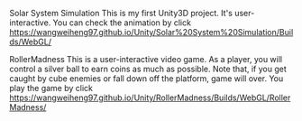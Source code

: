 Solar System Simulation 
This is my first Unity3D project. It's user-interactive. You can check the animation by click https://wangweiheng97.github.io/Unity/Solar%20System%20Simulation/Builds/WebGL/

RollerMadness
This is a user-interactive video game. As a player, you will control a silver ball to earn coins as much as possible. Note that, if you get caught by cube enemies or fall down off the platform, game will over.
You play the game by click
https://wangweiheng97.github.io/Unity/RollerMadness/Builds/WebGL/RollerMadness/
